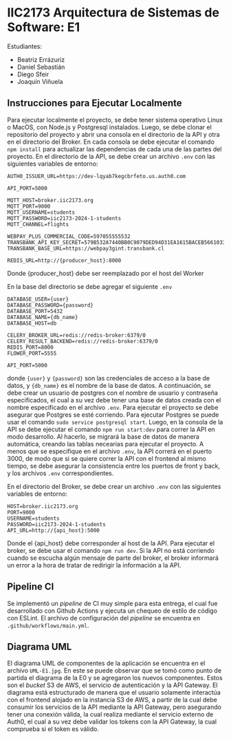 # IIC2173 Arquitectura de Sistemas de Software: E1

Estudiantes:

* Beatriz Errázuriz
* Daniel Sebastián
* Diego Sfeir
* Joaquín Viñuela

## Instrucciones para Ejecutar Localmente

Para ejecutar localmente el proyecto, se debe tener sistema operativo Linux o MacOS, con Node.js y Postgresql instalados. Luego, se debe clonar el repositorio del proyecto y abrir una consola en el directorio de la API y otra en el directorio del Broker. En cada consola se debe ejecutar el comando `npm install` para actualizar las dependencias de cada una de las partes del proyecto. En el directorio de la API, se debe crear un archivo `.env` con las siguientes variables de entorno:

```[.env]
AUTH0_ISSUER_URL=https://dev-lqyab7kegcbrfeto.us.auth0.com

API_PORT=5000

MQTT_HOST=broker.iic2173.org
MQTT_PORT=9000
MQTT_USERNAME=students
MQTT_PASSWORD=iic2173-2024-1-students
MQTT_CHANNEL=flights

WEBPAY_PLUS_COMMERCIAL_CODE=597055555532
TRANSBANK_API_KEY_SECRET=579B532A7440BB0C9079DED94D31EA1615BACEB56610332264630D42D0A36B1C
TRANSBANK_BASE_URL=https://webpay3gint.transbank.cl

REDIS_URL=http://{producer_host}:8000
```

Donde {producer_host} debe ser reemplazado por el host del Worker

En la base del directorio se debe agregar el siguiente `.env`

```[.env]
DATABASE_USER={user}
DATABASE_PASSWORD={password}
DATABASE_PORT=5432
DATABASE_NAME={db_name}
DATABASE_HOST=db

CELERY_BROKER_URL=redis://redis-broker:6379/0
CELERY_RESULT_BACKEND=redis://redis-broker:6379/0
REDIS_PORT=8000
FLOWER_PORT=5555

API_PORT=5000
```

donde `{user}` y `{password}` son las credenciales de acceso a la base de datos, y `{db_name}` es el nombre de la base de datos. A continuación, se debe crear un usuario de postgres con el nombre de usuario y contraseña especificados, el cual a su vez debe tener una base de datos creada con el nombre especificado en el archivo `.env`.
Para ejecutar el proyecto se debe asegurar que Postgres se esté corriendo. Para ejecutar Postgres se puede usar el comando `sudo service postgresql start`. Luego, en la consola de la API se debe ejecutar el comando `npm run start:dev` para correr la API en modo desarrollo. Al hacerlo, se migrará la base de datos de manera automática, creando las tablas necearias para ejecutar el proyecto. A menos que se especifique en el archivo `.env`, la API correrá en el puerto 3000, de modo que si se quiere correr la API con el frontend al mismo tiempo, se debe asegurar la consistencia entre los puertos de front y back, y los archivos `.env` correspondientes.

En el directorio del Broker, se debe crear un archivo `.env` con las siguientes variables de entorno:

```[.env]
HOST=broker.iic2173.org
PORT=9000
USERNAME=students
PASSWORD=iic2173-2024-1-students
API_URL=http://{api_host}:5000
```

Donde el {api_host} debe corresponder al host de la API.
Para ejecutar el broker, se debe usar el comando `npm run dev`. Si la API no está corriendo cuando se escucha algún mensaje de parte del broker, el broker informará un error a la hora de tratar de redirigir la información a la API.

## Pipeline CI

Se implementó un *pipeline* de CI muy simple para esta entrega, el cual fue desarrollado con Github Actions y ejecuta un chequeo de estilo de código con ESLint. El archivo de configuración del *pipeline* se encuentra en `.github/workflows/main.yml`.

## Diagrama UML

El diagrama UML de componentes de la aplicación se encuentra en el archivo `UML-E1.jpg`. En este se puede observar que se tomó como punto de partida el diagrama de la E0 y se agregaron los nuevos componentes. Estos son el *bucket* S3 de AWS, el servicio de autenticación y la API Gateway. El diagrama está estructurado de manera que el usuario solamente interactúa con el frontend alojado en la instancia S3 de AWS, a partir de la cual debe consumir los servicios de la API mediante la API Gateway, pero asegurando tener una conexión válida, la cual realiza mediante el servicio externo de Auth0, el cual a su vez debe validar los tokens con la API Gateway, la cual comprueba si el token es válido.